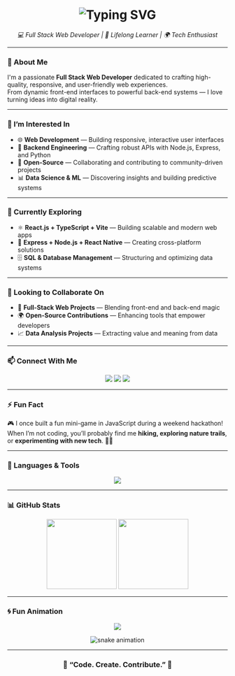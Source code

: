 <h1 align="center">
  <img src="https://readme-typing-svg.herokuapp.com?font=Poppins&weight=600&size=30&pause=1000&color=00BFFF&center=true&vCenter=true&width=500&lines=Hey%2C+I'm+Tebarek+Abas+👋;Full+Stack+Web+Developer+💻;React+%26+Node.js+Enthusiast+🚀;Open+Source+Contributor+🌍" alt="Typing SVG" />
</h1>

<p align="center">
  <em>💻 Full Stack Web Developer | 🚀 Lifelong Learner | 🌍 Tech Enthusiast</em>
</p>

---

### 🌟 About Me  
I'm a passionate **Full Stack Web Developer** dedicated to crafting high-quality, responsive, and user-friendly web experiences.  
From dynamic front-end interfaces to powerful back-end systems — I love turning ideas into digital reality.

---

### 👀 I’m Interested In  
- 🌐 **Web Development** — Building responsive, interactive user interfaces  
- 🧠 **Backend Engineering** — Crafting robust APIs with Node.js, Express, and Python  
- 🤝 **Open-Source** — Collaborating and contributing to community-driven projects  
- 📊 **Data Science & ML** — Discovering insights and building predictive systems  

---

### 🌱 Currently Exploring  
- ⚛️ **React.js + TypeScript + Vite** — Building scalable and modern web apps  
- 🧩 **Express + Node.js + React Native** — Creating cross-platform solutions  
- 🗄️ **SQL & Database Management** — Structuring and optimizing data systems  

---

### 💞️ Looking to Collaborate On  
- 🧰 **Full-Stack Web Projects** — Blending front-end and back-end magic  
- 🌍 **Open-Source Contributions** — Enhancing tools that empower developers  
- 📈 **Data Analysis Projects** — Extracting value and meaning from data  

---

### 📫 Connect With Me  
<p align="center">
  <a href="mailto:tebarekabas4@gmail.com"><img src="https://img.shields.io/badge/Gmail-D14836?style=for-the-badge&logo=gmail&logoColor=white"></a>
  <a href="https://www.facebook.com/TebarekMarketing"><img src="https://img.shields.io/badge/Facebook-1877F2?style=for-the-badge&logo=facebook&logoColor=white"></a>
  <a href="http://www.linkedin.com/in/tebarekabas"><img src="https://img.shields.io/badge/LinkedIn-0A66C2?style=for-the-badge&logo=linkedin&logoColor=white"></a>
</p>

---

### ⚡ Fun Fact  
🎮 I once built a fun mini-game in JavaScript during a weekend hackathon!  
When I’m not coding, you’ll probably find me **hiking, exploring nature trails**, or **experimenting with new tech**. 🌲✨  

---

### 🧰 Languages & Tools  
<p align="center">
  <img src="https://skillicons.dev/icons?i=html,css,js,ts,react,nodejs,express,python,mysql,git,github,vite,tailwind" />
</p>

---

### 📊 GitHub Stats  
<p align="center">
  <img src="https://github-readme-stats.vercel.app/api?username=tebarek94&show_icons=true&theme=tokyonight" height="160" />
  <img src="https://github-readme-streak-stats.herokuapp.com/?user=tebarek94&theme=tokyonight" height="160" />
</p>

---

### 🌀 Fun Animation  
<p align="center">
  <img src="https://github-readme-activity-graph.vercel.app/graph?username=tebarek94&theme=react-dark&hide_border=true" />
</p>

<p align="center">
  <img src="https://github.com/tebarek94/tebarek94/blob/output/github-contribution-grid-snake.svg" alt="snake animation" />
</p>

---

<h3 align="center">💬 “Code. Create. Contribute.” 🚀</h3>
